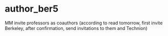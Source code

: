# author_ber5
MM invite professors as coauthors (according to read tomorrow, first invite Berkeley, after confirmation, send invitations to them and Technion)  

